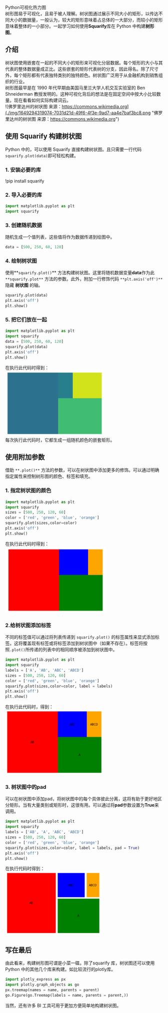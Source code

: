 Python可视化热力图<br />树形图易于可视化，且易于被人理解。树状图通过展示不同大小的矩形，以传达不同大小的数据量，一般认为，较大的矩形意味着占总体的一大部分，而较小的矩形意味着整体的一小部分。一起学习如何使用**Squarify**库在 Python 中构建**树形图**。
<a name="H9b8x"></a>
## 介绍
树状图使用嵌套在一起的不同大小的矩形来可视化分层数据。每个矩形的大小与其代表的整体数据量成正比。这些嵌套的矩形代表树的分支，因此得名。除了尺寸外，每个矩形都有代表独特类别的独特颜色。树状图广泛用于从金融机构到销售组织的行业。<br />树形图最早是在 1990 年代早期由美国马里兰大学人机交互实验室的 Ben Shneiderman 教授发明的。这种可视化背后的想法是在固定空间中按大小比较数量。现在看看如何实际构建词云。<br />![佛罗里达州的树状图 来源：https://commons.wikimedia.org](./img/1649294319074-7031d21d-49f6-4f3e-9ad7-aa4e7baf3bc8.png "佛罗里达州的树状图 来源：https://commons.wikimedia.org")
<a name="PnJ6c"></a>
## 使用 Squarify 构建树状图
Python 中的，可以使用 Squarify 直接构建树状图。且只需要一行代码`squarify.plot(data)`即可轻松构建。
<a name="xISCb"></a>
### 1. 安装必要的库
!pip install squarify

<a name="sO8Du"></a>
### 2. 导入必要的库
```python
import matplotlib.pyplot as plt
import squarify
```
<a name="XKkoN"></a>
### 3. 创建随机数据
随机生成一个值列表，这些值将作为数据传递到绘图中。
```python
data = [500, 250, 60, 120] 
```
<a name="Ljxpu"></a>
### 4. 绘制树状图
使用**`squarify.plot()`** 方法构建树状图。这里将随机数据变量**data**作为此 `**squarify.plot**` 方法的参数。此外，附加一行修饰代码 `**plt.axis('off')**`  隐藏 **树状图** 的轴。
```python
squarify.plot(data)
plt.axis('off')
plt.show()
```
<a name="WdGY7"></a>
### 5. 把它们放在一起
```python
import matplotlib.pyplot as plt
import squarify
data = [500, 250, 60, 120]
squarify.plot(data)
plt.axis('off')
plt.show()
```
在执行此代码时得到：<br />![](./img/1649294319104-042a1501-8858-4bd4-a855-ad78278ae9fa.png)<br />每次执行此代码时，它都生成一组随机颜色的嵌套矩形。
<a name="jb9Jc"></a>
## 使用附加参数
借助 `**.plot()**` 方法的参数，可以在树状图中添加更多的修饰。可以通过明确指定属性来控制树形图的颜色、标签和填充。
<a name="Knuxf"></a>
### 1. 指定树状图的颜色
```python
import matplotlib.pyplot as plt
import squarify
sizes = [500, 250, 120, 60]
color = ['red', 'green', 'blue', 'orange']
squarify.plot(sizes,color=color)
plt.axis('off')
plt.show()
```
在执行此代码时得到：<br />![](./img/1649294319193-f3aafae1-7c36-43f1-a26c-349c45733165.png)
<a name="R04wn"></a>
### 2.给树状图添加标签
不同的标签值可以通过将列表传递到 `squarify.plot()` 的标签属性来显式添加标签。这将覆盖现有标签或将标签添加到树状图中（如果不存在）。标签将按照`.plot()`所传递的列表中的相同顺序被添加到树状图中。
```python
import matplotlib.pyplot as plt
import squarify
labels = ['A', 'AB', 'ABC', 'ABCD']
sizes = [500, 250, 120, 60]
color = ['red', 'green', 'blue', 'orange']
squarify.plot(sizes,color=color, label = labels)
plt.axis('off')
plt.show()
```
在执行此代码时，得到：<br />![](./img/1649294319129-509811e0-9357-40d0-985a-f4492c394538.png)
<a name="G2rRg"></a>
### 3. 树状图中的pad
可以在树状图中添加pad，将树状图中的每个具体彼此分离，这将有助于更好地区分矩形。当有大量类别或矩形时，这很有用。可以通过将**pad**参数设置为**True**来调用。
```python
import matplotlib.pyplot as plt
import squarify
labels = ['AB', 'A', 'ABC', 'ABCD']
sizes = [500, 250, 120, 60]
color = ['red', 'green', 'blue', 'orange']
squarify.plot(sizes,color=color, label = labels, pad = True)
plt.axis('off')
plt.show()
```
在执行代码时得到：<br />![](./img/1649294319204-028ed66d-5803-49e6-a341-853dd6a27b47.png)
<a name="v7J6d"></a>
## 写在最后
由此看来，构建树形图可谓是小菜一碟。除了squarify 库，树状图还可以使用 Python 中的其他几个库来构建。如比较流行的plotly库。
```python
import plotly_express as px
import plotly.graph_objects as go
px.treemap(names = name, parents = parent)
go.Figure(go.Treemap(labels = name, parents = parent,))
```
当然，还有许多 BI 工具可用于更加方便简单地构建树状图。
